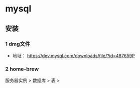 # mysql
## 安装
### 1 dmg文件
- 地址： https://dev.mysql.com/downloads/file/?id=487659P
### 2 home-brew

服务器实例 > 数据库 > 表 > 